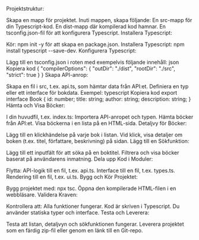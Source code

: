 Projektstruktur:

Skapa en mapp för projektet.
Inuti mappen, skapa följande:
En src-mapp för din Typescript-kod.
En dist-mapp där kompilerad kod hamnar.
En tsconfig.json-fil för att konfigurera Typescript.
Installera Typescript:

Kör: npm init -y för att skapa en package.json.
Installera Typescript: npm install typescript --save-dev.
Konfigurera Typescript:

Lägg till en tsconfig.json i roten med exempelvis följande innehåll:
json
Kopiera kod
{
  "compilerOptions": {
    "outDir": "./dist",
    "rootDir": "./src",
    "strict": true
  }
}
Skapa API-anrop:

Skapa en fil i src, t.ex. api.ts, som hämtar data från API:et.
Definiera en typ eller ett interface för bokdata. Exempel:
typescript
Kopiera kod
export interface Book {
  id: number;
  title: string;
  author: string;
  description: string;
}
Hämta och Visa Böcker:

I din huvudfil, t.ex. index.ts:
Importera API-anropet och typen.
Hämta böcker från API:et.
Visa böckerna i en lista på en HTML-sida.
Detaljvy för Böcker:

Lägg till en klickhändelse på varje bok i listan.
Vid klick, visa detaljer om boken (t.ex. titel, författare, beskrivning) på sidan.
Lägg till en Sökfunktion:

Lägg till ett inputfält för att söka på en boktitel.
Filtrera och visa böcker baserat på användarens inmatning.
Dela upp Kod i Moduler:

Flytta:
API-logik till en fil, t.ex. api.ts.
Interface till en fil, t.ex. types.ts.
Rendering till en fil, t.ex. ui.ts.
Bygg och Kör Projektet:

Bygg projektet med: npx tsc.
Öppna den kompilerade HTML-filen i en webbläsare.
Validera Kraven:

Kontrollera att:
Alla funktioner fungerar.
Kod är skriven i Typescript.
Du använder statiska typer och interface.
Testa och Leverera:

Testa att listan, detaljvyn och sökfunktionen fungerar.
Leverera projektet som en färdig zip-fil eller genom en länk till en Git-repo.